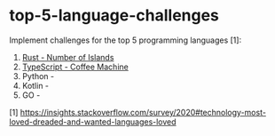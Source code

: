 # top-5-language-challenges

Implement challenges for the top 5 programming languages [1]:

1. [Rust - Number of Islands](https://github.com/martin-krueger/top-5-language-challenges/tree/master/rust-number-of-islands)
2. [TypeScript - Coffee Machine](https://github.com/martin-krueger/top-5-language-challenges/tree/master/typescript-coffee-machine) 
3. Python - 
4. Kotlin - 
5. GO - 



[1] https://insights.stackoverflow.com/survey/2020#technology-most-loved-dreaded-and-wanted-languages-loved
